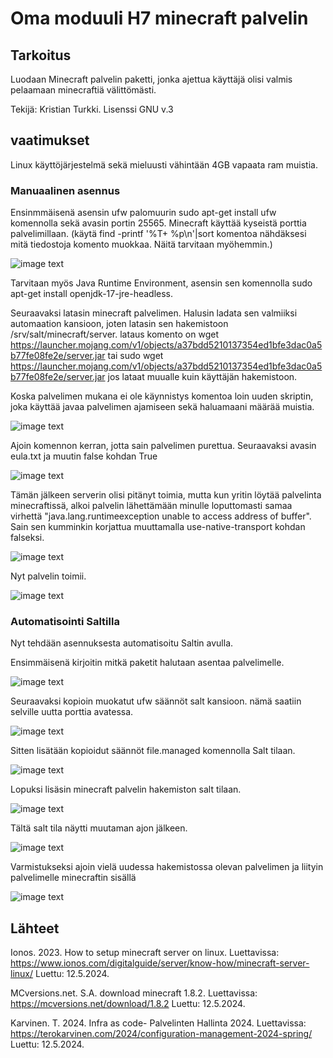 # Oma moduuli H7 minecraft palvelin

## Tarkoitus

Luodaan Minecraft palvelin paketti, jonka ajettua käyttäjä olisi valmis pelaamaan minecraftiä välittömästi.

Tekijä: Kristian Turkki. Lisenssi GNU v.3

## vaatimukset

Linux käyttöjärjestelmä sekä mieluusti vähintään 4GB vapaata ram muistia.

### Manuaalinen asennus

Ensinmmäisenä asensin ufw palomuurin sudo apt-get install ufw komennolla sekä avasin portin 25565. Minecraft käyttää kyseistä porttia palvelimillaan. (käytä find -printf '%T+ %p\n'|sort komentoa nähdäksesi mitä tiedostoja komento muokkaa. Näitä tarvitaan myöhemmin.)

![image text](https://github.com/Disturbedcobra/Palvelinten-hallinta-2024/blob/0c05292c0e1e8380b14dc719283839055790c79e/ufw%20port.jpg)

Tarvitaan myös Java Runtime Environment, asensin sen komennolla sudo apt-get install openjdk-17-jre-headless.

Seuraavaksi latasin minecraft palvelimen. Halusin ladata sen valmiiksi automaation kansioon, joten latasin sen hakemistoon /srv/salt/minecraft/server. lataus komento on wget https://launcher.mojang.com/v1/objects/a37bdd5210137354ed1bfe3dac0a5b77fe08fe2e/server.jar tai sudo wget https://launcher.mojang.com/v1/objects/a37bdd5210137354ed1bfe3dac0a5b77fe08fe2e/server.jar jos lataat muualle kuin käyttäjän hakemistoon.

Koska palvelimen mukana ei ole käynnistys komentoa loin uuden skriptin, joka käyttää javaa palvelimen ajamiseen sekä haluamaani määrää muistia.

![image text](https://github.com/Disturbedcobra/Palvelinten-hallinta-2024/blob/d03ef98de49a954c74a63051984dd13d4bcca50d/skripti%20server.jpg)

Ajoin komennon kerran, jotta sain palvelimen purettua. Seuraavaksi avasin eula.txt ja muutin false kohdan True

![image text](https://github.com/Disturbedcobra/Palvelinten-hallinta-2024/blob/5cd1a9b2f5d89bcd0d40118fa84cebd53671be46/eula.jpg)

Tämän jälkeen serverin olisi pitänyt toimia, mutta kun yritin löytää palvelinta minecraftissä, alkoi palvelin lähettämään minulle loputtomasti samaa virhettä "java.lang.runtimeexception unable to access address of buffer". Sain sen kumminkin korjattua muuttamalla use-native-transport kohdan falseksi.

![image text](https://github.com/Disturbedcobra/Palvelinten-hallinta-2024/blob/49dae75a9a0ab7eb678d5b811c2b8f9a72378ffa/server.properties.jpg)

Nyt palvelin toimii.

![image text](https://github.com/Disturbedcobra/Palvelinten-hallinta-2024/blob/99f7535998b6d70befffbdd670c5fbe8c15a2b64/server%20works.jpg)

### Automatisointi Saltilla

Nyt tehdään asennuksesta automatisoitu Saltin avulla.

Ensimmäisenä kirjoitin mitkä paketit halutaan asentaa palvelimelle.

![image text](https://github.com/Disturbedcobra/Palvelinten-hallinta-2024/blob/8b79a34230541ec1d5720b895047936e70c4557d/h7%20packages.jpg)

Seuraavaksi kopioin muokatut ufw säännöt salt kansioon. nämä saatiin selville uutta porttia avatessa. 

![image text](https://github.com/Disturbedcobra/Palvelinten-hallinta-2024/blob/cd0183f78fb618414a86cae917c98a3c8cee8440/user%20rules.jpg)

Sitten lisätään kopioidut säännöt file.managed komennolla Salt tilaan.

![image text](https://github.com/Disturbedcobra/Palvelinten-hallinta-2024/blob/fb2895e76b546af37933fba15485b81f3b716efc/h7%20rules.jpg)

Lopuksi lisäsin minecraft palvelin hakemiston salt tilaan. 

![image text](https://github.com/Disturbedcobra/Palvelinten-hallinta-2024/blob/74b00b40141d6d8ab01c10a30ce303993c3a4a38/h7%20minecraft%20init.jpg)

Tältä salt tila näytti muutaman ajon jälkeen.

![image text](https://github.com/Disturbedcobra/Palvelinten-hallinta-2024/blob/2b8c927354e67143cb9adc4822488d742e3bf780/h7%20state.apply.jpg)

Varmistukseksi ajoin vielä uudessa hakemistossa olevan palvelimen ja liityin palvelimelle minecraftin sisällä

![image text](https://github.com/Disturbedcobra/Palvelinten-hallinta-2024/blob/2b8c927354e67143cb9adc4822488d742e3bf780/h7%20project%20done.jpg)

## Lähteet

Ionos. 2023. How to setup minecraft server on linux. Luettavissa: https://www.ionos.com/digitalguide/server/know-how/minecraft-server-linux/ Luettu: 12.5.2024.

MCversions.net. S.A. download minecraft 1.8.2. Luettavissa: https://mcversions.net/download/1.8.2 Luettu: 12.5.2024.

Karvinen. T. 2024. Infra as code- Palvelinten Hallinta 2024. Luettavissa: https://terokarvinen.com/2024/configuration-management-2024-spring/ Luettu: 12.5.2024.
